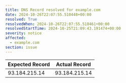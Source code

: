 ```yaml
---
title: DNS Record resolved for example.com
date: 2024-10-26T22:07:55.510448+00:00
resolved: True
resolvedWhen: 2024-10-26T22:07:55.510461+00:00
resolvedStartTime: 2024-10-25T21:09:43.191474+00:00
severity: notice
affected:
  - example.com
section: issue
---
```


| Expected Record  | Actual Record  |
|------------------|----------------|
| 93.184.215.14 | 93.184.215.14 |
